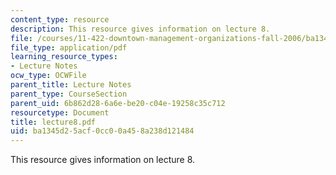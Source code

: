```yaml
---
content_type: resource
description: This resource gives information on lecture 8.
file: /courses/11-422-downtown-management-organizations-fall-2006/ba1345d25acf0cc00a458a238d121484_lecture8.pdf
file_type: application/pdf
learning_resource_types:
- Lecture Notes
ocw_type: OCWFile
parent_title: Lecture Notes
parent_type: CourseSection
parent_uid: 6b862d28-6a6e-be20-c04e-19258c35c712
resourcetype: Document
title: lecture8.pdf
uid: ba1345d2-5acf-0cc0-0a45-8a238d121484
---
```

This resource gives information on lecture 8.

